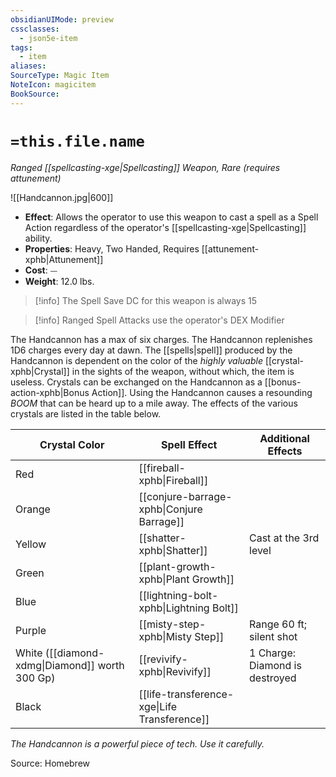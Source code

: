 ```yaml
---
obsidianUIMode: preview
cssclasses:
  - json5e-item
tags:
  - item
aliases: 
SourceType: Magic Item
NoteIcon: magicitem
BookSource:
---
```




# `=this.file.name`
*Ranged [[spellcasting-xge|Spellcasting]] Weapon, Rare (requires attunement)*  

![[Handcannon.jpg|600]]

- **Effect**: Allows the operator to use this weapon to cast a spell as a Spell Action regardless of the operator's [[spellcasting-xge|Spellcasting]] ability.
- **Properties**: Heavy, Two Handed, Requires [[attunement-xphb|Attunement]]
- **Cost**: ⏤
- **Weight**: 12.0 lbs.

> [!info] The Spell Save DC for this weapon is always 15

> [!info] Ranged Spell Attacks use the operator's DEX Modifier

The Handcannon has a max of six charges. The Handcannon replenishes 1D6 charges every day at dawn. The [[spells|spell]] produced by the Handcannon is dependent on the color of the *highly valuable* [[crystal-xphb|Crystal]] in the sights of the weapon, without which, the item is useless. Crystals can be exchanged on the Handcannon as a [[bonus-action-xphb|Bonus Action]]. Using the Handcannon causes a resounding *BOOM* that can be heard up to a mile away. The effects of the various crystals are listed in the table below.

| Crystal Color                                  | Spell Effect                                 | Additional Effects             |
| ---------------------------------------------- | -------------------------------------------- | ------------------------------ |
| Red                                            | [[fireball-xphb\|Fireball]]                  |                                |
| Orange                                         | [[conjure-barrage-xphb\|Conjure Barrage]]    |                                |
| Yellow                                         | [[shatter-xphb\|Shatter]]                    | Cast at the 3rd level          |
| Green                                          | [[plant-growth-xphb\|Plant Growth]]          |                                |
| Blue                                           | [[lightning-bolt-xphb\|Lightning Bolt]]      |                                |
| Purple                                         | [[misty-step-xphb\|Misty Step]]              | Range 60 ft; silent shot       |
| White ([[diamond-xdmg\|Diamond]] worth 300 Gp) | [[revivify-xphb\|Revivify]]                  | 1 Charge: Diamond is destroyed |
| Black                                          | [[life-transference-xge\|Life Transference]] |                                |


*The Handcannon is a powerful piece of tech. Use it carefully.*

Source: Homebrew